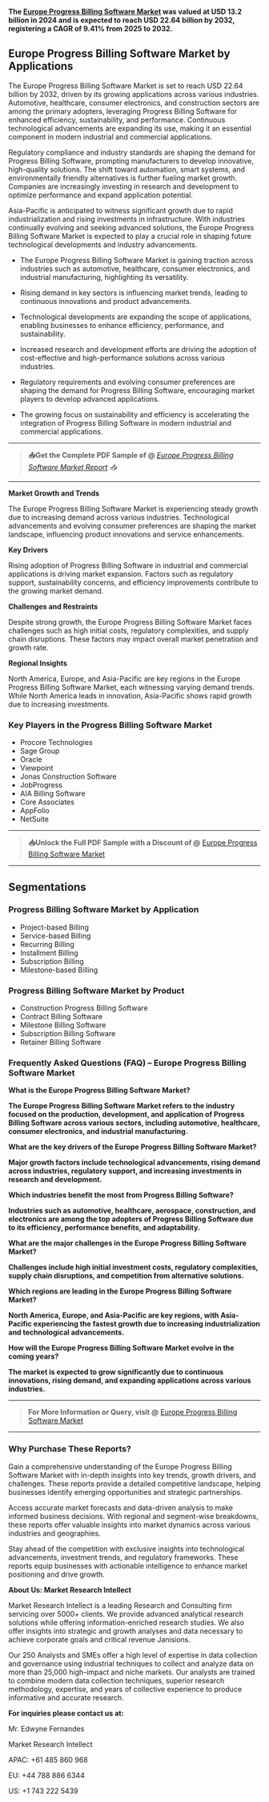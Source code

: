 <p><strong>The <a href="https://www.marketresearchintellect.com/download-sample/?rid=197937&amp;utm_source=Pulse-April-Europe&amp;utm_medium=852">Europe Progress Billing Software Market</a> was valued at USD 13.2 billion in 2024 and is expected to reach USD 22.64 billion by 2032, registering a CAGR of 9.41% from 2025 to 2032.</strong></p><h2>Europe Progress Billing Software Market by Applications&nbsp;</h2><p><p>The Europe Progress Billing Software Market is set to reach USD 22.64 billion by 2032, driven by its growing applications across various industries. Automotive, healthcare, consumer electronics, and construction sectors are among the primary adopters, leveraging Progress Billing Software for enhanced efficiency, sustainability, and performance. Continuous technological advancements are expanding its use, making it an essential component in modern industrial and commercial applications.</p><p>Regulatory compliance and industry standards are shaping the demand for Progress Billing Software, prompting manufacturers to develop innovative, high-quality solutions. The shift toward automation, smart systems, and environmentally friendly alternatives is further fueling market growth. Companies are increasingly investing in research and development to optimize performance and expand application potential.</p><p>Asia-Pacific is anticipated to witness significant growth due to rapid industrialization and rising investments in infrastructure. With industries continually evolving and seeking advanced solutions, the Europe Progress Billing Software Market is expected to play a crucial role in shaping future technological developments and industry advancements.</p></p><ul><li><p>The Europe Progress Billing Software Market is gaining traction across industries such as automotive, healthcare, consumer electronics, and industrial manufacturing, highlighting its versatility.</p></li><li><p>Rising demand in key sectors is influencing market trends, leading to continuous innovations and product advancements.</p></li><li><p>Technological developments are expanding the scope of applications, enabling businesses to enhance efficiency, performance, and sustainability.</p></li><li><p>Increased research and development efforts are driving the adoption of cost-effective and high-performance solutions across various industries.</p></li><li><p>Regulatory requirements and evolving consumer preferences are shaping the demand for Progress Billing Software, encouraging market players to develop advanced applications.</p></li><li><p>The growing focus on sustainability and efficiency is accelerating the integration of Progress Billing Software in modern industrial and commercial applications.</p></li></ul><hr /><blockquote><p><strong><span class="font-[700]">📥Get the Complete PDF Sample of @ </span></strong><em><span class="font-[700]"><a href="https://www.marketresearchintellect.com/download-sample/?rid=197937&amp;utm_source=Pulse-April-Europe&amp;utm_medium=852" target="_blank" data-tracking-control-name="article-ssr-frontend-pulse_little-text-block" data-tracking-will-navigate="" data-test-link="">Europe Progress Billing Software Market Report</a>&nbsp;📥</span></em></p></blockquote><hr /><p class="" data-start="77" data-end="360"><strong data-start="77" data-end="105">Market Growth and Trends</strong></p><p class="" data-start="77" data-end="360">The Europe Progress Billing Software Market is experiencing steady growth due to increasing demand across various industries. Technological advancements and evolving consumer preferences are shaping the market landscape, influencing product innovations and service enhancements.</p><p class="" data-start="362" data-end="606"><strong data-start="362" data-end="377">Key Drivers</strong></p><p class="" data-start="362" data-end="606">Rising adoption of Progress Billing Software in industrial and commercial applications is driving market expansion. Factors such as regulatory support, sustainability concerns, and efficiency improvements contribute to the growing market demand.</p><p class="" data-start="608" data-end="849"><strong data-start="608" data-end="637">Challenges and Restraints</strong></p><p class="" data-start="608" data-end="849">Despite strong growth, the Europe Progress Billing Software Market faces challenges such as high initial costs, regulatory complexities, and supply chain disruptions. These factors may impact overall market penetration and growth rate.</p><p class="" data-start="851" data-end="1095"><strong data-start="851" data-end="872">Regional Insights</strong></p><p class="" data-start="851" data-end="1095">North America, Europe, and Asia-Pacific are key regions in the Europe Progress Billing Software Market, each witnessing varying demand trends. While North America leads in innovation, Asia-Pacific shows rapid growth due to increasing investments.</p><p><h3>Key Players in the Progress Billing Software Market </h3><ul><li>Procore Technologies</li><li> Sage Group</li><li> Oracle</li><li> Viewpoint</li><li> Jonas Construction Software</li><li> JobProgress</li><li> AIA Billing Software</li><li> Core Associates</li><li> AppFolio</li><li> NetSuite</li></ul></p><hr /><blockquote><p><strong>📥Unlock the Full PDF Sample with a Discount of @</strong> <a href="https://www.marketresearchintellect.com/ask-for-discount/?rid=197937&amp;utm_source=Pulse-April-Europe&amp;utm_medium=852">Europe Progress Billing Software Market</a></p></blockquote><hr /><p><h2>Segmentations</h2><h3>Progress Billing Software Market by Application</h3><ul><li>Project-based Billing</li><li> Service-based Billing</li><li> Recurring Billing</li><li> Installment Billing</li><li> Subscription Billing</li><li> Milestone-based Billing</li></ul><h3>Progress Billing Software Market by Product</h3><ul><li>Construction Progress Billing Software</li><li> Contract Billing Software</li><li> Milestone Billing Software</li><li> Subscription Billing Software</li><li> Retainer Billing Software</li></ul></p><h3><strong>Frequently Asked Questions (FAQ) &ndash; Europe Progress Billing Software Market</strong></h3><p><strong>What is the Europe Progress Billing Software Market?</strong></p><p><strong>The Europe Progress Billing Software Market refers to the industry focused on the production, development, and application of Progress Billing Software across various sectors, including automotive, healthcare, consumer electronics, and industrial manufacturing.</strong></p><p><strong>What are the key drivers of the Europe Progress Billing Software Market?</strong></p><p><strong>Major growth factors include technological advancements, rising demand across industries, regulatory support, and increasing investments in research and development.</strong></p><p><strong>Which industries benefit the most from Progress Billing Software?</strong></p><p><strong>Industries such as automotive, healthcare, aerospace, construction, and electronics are among the top adopters of Progress Billing Software due to its efficiency, performance benefits, and adaptability.</strong></p><p><strong>What are the major challenges in the Europe Progress Billing Software Market?</strong></p><p><strong>Challenges include high initial investment costs, regulatory complexities, supply chain disruptions, and competition from alternative solutions.</strong></p><p><strong>Which regions are leading in the Europe Progress Billing Software Market?</strong></p><p><strong>North America, Europe, and Asia-Pacific are key regions, with Asia-Pacific experiencing the fastest growth due to increasing industrialization and technological advancements.</strong></p><p><strong>How will the Europe Progress Billing Software Market evolve in the coming years?</strong></p><p><strong>The market is expected to grow significantly due to continuous innovations, rising demand, and expanding applications across various industries.</strong></p><hr /><blockquote><p><span class="font-[700]"><strong>For More Information or Query, visit&nbsp;@</strong>&nbsp;</span><span class="font-[700]"><a href="https://www.marketresearchintellect.com/product/global-progress-billing-software-market-size-and-forecast/?utm_source=Linkedin&utm_medium=852" target="_blank" data-tracking-control-name="article-ssr-frontend-pulse_little-text-block" data-tracking-will-navigate="" data-test-link="">Europe Progress Billing Software Market</a></span></p></blockquote><hr /><h3><strong data-start="0" data-end="31">Why Purchase These Reports?</strong></h3><p class="" data-start="35" data-end="297">Gain a comprehensive understanding of the Europe Progress Billing Software Market with in-depth insights into key trends, growth drivers, and challenges. These reports provide a detailed competitive landscape, helping businesses identify emerging opportunities and strategic partnerships.</p><p class="" data-start="299" data-end="540">Access accurate market forecasts and data-driven analysis to make informed business decisions. With regional and segment-wise breakdowns, these reports offer valuable insights into market dynamics across various industries and geographies.</p><p class="" data-start="542" data-end="784">Stay ahead of the competition with exclusive insights into technological advancements, investment trends, and regulatory frameworks. These reports equip businesses with actionable intelligence to enhance market positioning and drive growth.</p><p><strong><span class="font-[700]">About Us: Market Research Intellect</span></strong></p><p><span class="">Market Research Intellect is a leading Research and Consulting firm servicing over 5000+ clients. We provide advanced analytical research solutions while offering information-enriched research studies.&nbsp;</span>We also offer insights into strategic and growth analyses and data necessary to achieve corporate goals and critical revenue Janisions.</p><p><span class="">Our 250 Analysts and SMEs offer a high level of expertise in data collection and governance using industrial techniques to collect and analyze data on more than 25,000 high-impact and niche markets. Our analysts are trained to combine modern data collection techniques, superior research methodology, expertise, and years of collective experience to produce informative and accurate research.</span></p><p><strong>For inquiries please contact us at:</strong></p><p>Mr. Edwyne Fernandes</p><p>Market Research Intellect</p><p>APAC: +61 485 860 968</p><p>EU: +44 788 886 6344</p><p>US: +1 743 222 5439</p>